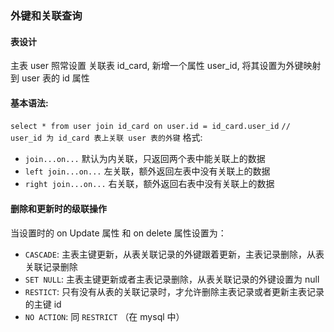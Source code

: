 ### 外键和关联查询

#### 表设计

主表 user 照常设置
关联表 id_card, 新增一个属性 user_id, 将其设置为外键映射到 user 表的 id 属性

#### 基本语法:

`select * from user join id_card on user.id = id_card.user_id` `// user_id 为 id_card 表上关联 user 表的外键`
格式:

- `join...on...` 默认为内关联，只返回两个表中能关联上的数据
- `left join...on...` 左关联，额外返回左表中没有关联上的数据
- `right join...on...` 右关联，额外返回右表中没有关联上的数据

#### 删除和更新时的级联操作

当设置时的 on Update 属性 和 on delete 属性设置为：

- `CASCADE`: 主表主键更新，从表关联记录的外键跟着更新，主表记录删除，从表关联记录删除
- `SET NULL`: 主表主键更新或者主表记录删除，从表关联记录的外键设置为 null
- `RESTICT`: 只有没有从表的关联记录时，才允许删除主表记录或者更新主表记录的主键 id
- `NO ACTION`: 同 `RESTRICT` （在 mysql 中）

